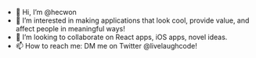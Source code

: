 - 👋 Hi, I’m @hecwon
- 👀 I’m interested in making applications that look cool, provide value, and affect people in meaningful ways!
- 💞️ I’m looking to collaborate on React apps, iOS apps, novel ideas.
- 📫 How to reach me: DM me on Twitter @livelaughcode!

<!---
hecwon/hecwon is a ✨ special ✨ repository because its `README.md` (this file) appears on your GitHub profile.
You can click the Preview link to take a look at your changes.
--->
